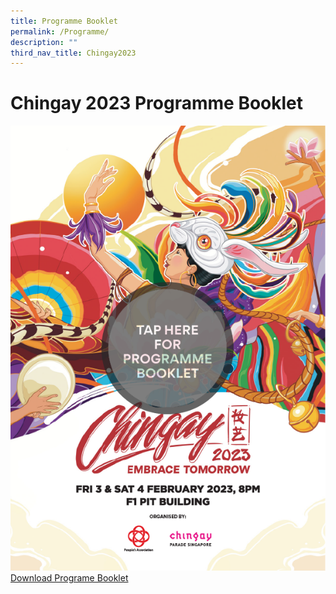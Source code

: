 ```yaml
---
title: Programme Booklet
permalink: /Programme/
description: ""
third_nav_title: Chingay2023
---
```


# Chingay 2023 Programme Booklet

<a href="https://go.gov.sg/programmebooklet" target="_blank"><img src="/images/ProgBkltTap.png">Download Programe Booklet</a>